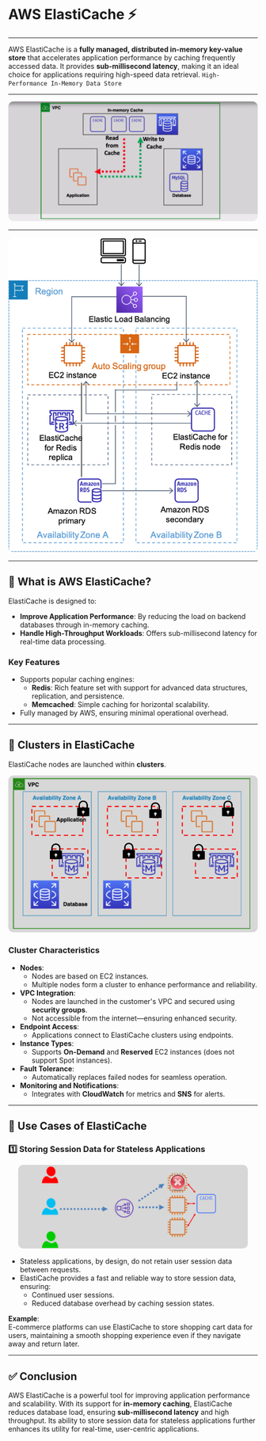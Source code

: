 # AWS ElastiCache ⚡

---

AWS ElastiCache is a **fully managed, distributed in-memory key-value store** that accelerates application performance by caching frequently accessed data. It provides **sub-millisecond latency**, making it an ideal choice for applications requiring high-speed data retrieval.
`High-Performance In-Memory Data Store`

---

<div align="center">
  <img src="images/aws-elasticache.png" style="background-color: white; border-radius: 10px;" alt="AWS ElastiCache" />
</div>

---

<div align="center">
  <img src="images/aws-redis-ha.png" alt="Redis High Availability with ElastiCache" style="background-color: white; border-radius: 10px;" />
</div>

---

## 🌟 **What is AWS ElastiCache?**

ElastiCache is designed to:

- **Improve Application Performance**: By reducing the load on backend databases through in-memory caching.
- **Handle High-Throughput Workloads**: Offers sub-millisecond latency for real-time data processing.

### Key Features

- Supports popular caching engines:
  - **Redis**: Rich feature set with support for advanced data structures, replication, and persistence.
  - **Memcached**: Simple caching for horizontal scalability.
- Fully managed by AWS, ensuring minimal operational overhead.

---

## 🔑 **Clusters in ElastiCache**

ElastiCache nodes are launched within **clusters**.

<div align="center">
  <img src="images/aws-elasticache-cluster.png" alt="AWS ElastiCache Cluster" style="background-color: white; border-radius: 10px;"  />
</div>

### Cluster Characteristics

- **Nodes**:
  - Nodes are based on EC2 instances.
  - Multiple nodes form a cluster to enhance performance and reliability.
- **VPC Integration**:
  - Nodes are launched in the customer's VPC and secured using **security groups**.
  - Not accessible from the internet—ensuring enhanced security.
- **Endpoint Access**:
  - Applications connect to ElastiCache clusters using endpoints.
- **Instance Types**:
  - Supports **On-Demand** and **Reserved** EC2 instances (does not support Spot instances).
- **Fault Tolerance**:
  - Automatically replaces failed nodes for seamless operation.
- **Monitoring and Notifications**:
  - Integrates with **CloudWatch** for metrics and **SNS** for alerts.

---

## 🚀 **Use Cases of ElastiCache**

### **1️⃣ Storing Session Data for Stateless Applications**

<div align="center" style="padding: 0 20px">
  <img src="images/aws-elasticache-for-stateless-apps.png" alt="AWS ElastiCache for Stateless Apps" style="background-color: white; border-radius: 10px;"  />
</div>

- Stateless applications, by design, do not retain user session data between requests.
- ElastiCache provides a fast and reliable way to store session data, ensuring:
  - Continued user sessions.
  - Reduced database overhead by caching session states.

**Example**:  
E-commerce platforms can use ElastiCache to store shopping cart data for users, maintaining a smooth shopping experience even if they navigate away and return later.

---

## ✅ **Conclusion**

AWS ElastiCache is a powerful tool for improving application performance and scalability. With its support for **in-memory caching**, ElastiCache reduces database load, ensuring **sub-millisecond latency** and high throughput. Its ability to store session data for stateless applications further enhances its utility for real-time, user-centric applications.
